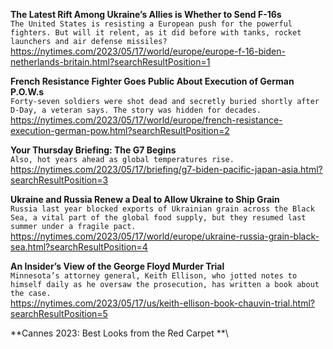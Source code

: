 **The Latest Rift Among Ukraine’s Allies is Whether to Send F-16s**\
`The United States is resisting a European push for the powerful fighters. But will it relent, as it did before with tanks, rocket launchers and air defense missiles?`\
https://nytimes.com/2023/05/17/world/europe/europe-f-16-biden-netherlands-britain.html?searchResultPosition=1

**French Resistance Fighter Goes Public About Execution of German P.O.W.s**\
`Forty-seven soldiers were shot dead and secretly buried shortly after D-Day, a veteran says. The story was hidden for decades.`\
https://nytimes.com/2023/05/17/world/europe/french-resistance-execution-german-pow.html?searchResultPosition=2

**Your Thursday Briefing: The G7 Begins**\
`Also, hot years ahead as global temperatures rise.`\
https://nytimes.com/2023/05/17/briefing/g7-biden-pacific-japan-asia.html?searchResultPosition=3

**Ukraine and Russia Renew a Deal to Allow Ukraine to Ship Grain**\
`Russia last year blocked exports of Ukrainian grain across the Black Sea, a vital part of the global food supply, but they resumed last summer under a fragile pact.`\
https://nytimes.com/2023/05/17/world/europe/ukraine-russia-grain-black-sea.html?searchResultPosition=4

**An Insider’s View of the George Floyd Murder Trial**\
`Minnesota’s attorney general, Keith Ellison, who jotted notes to himself daily as he oversaw the prosecution, has written a book about the case.`\
https://nytimes.com/2023/05/17/us/keith-ellison-book-chauvin-trial.html?searchResultPosition=5

**Cannes 2023: Best Looks from the Red Carpet **\
